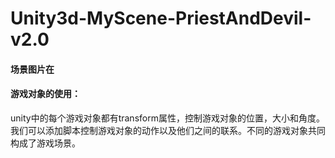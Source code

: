 # Unity3d-MyScene-PriestAndDevil-v2.0
#### 场景图片在
#### 游戏对象的使用：
unity中的每个游戏对象都有transform属性，控制游戏对象的位置，大小和角度。我们可以添加脚本控制游戏对象的动作以及他们之间的联系。不同的游戏对象共同构成了游戏场景。
